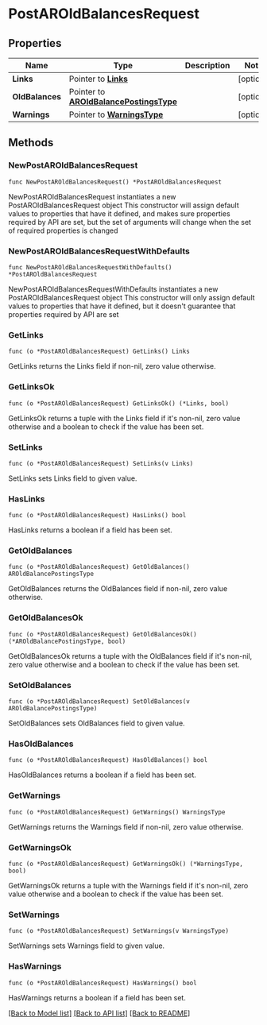 # PostAROldBalancesRequest

## Properties

Name | Type | Description | Notes
------------ | ------------- | ------------- | -------------
**Links** | Pointer to [**Links**](Links.md) |  | [optional] 
**OldBalances** | Pointer to [**AROldBalancePostingsType**](AROldBalancePostingsType.md) |  | [optional] 
**Warnings** | Pointer to [**WarningsType**](WarningsType.md) |  | [optional] 

## Methods

### NewPostAROldBalancesRequest

`func NewPostAROldBalancesRequest() *PostAROldBalancesRequest`

NewPostAROldBalancesRequest instantiates a new PostAROldBalancesRequest object
This constructor will assign default values to properties that have it defined,
and makes sure properties required by API are set, but the set of arguments
will change when the set of required properties is changed

### NewPostAROldBalancesRequestWithDefaults

`func NewPostAROldBalancesRequestWithDefaults() *PostAROldBalancesRequest`

NewPostAROldBalancesRequestWithDefaults instantiates a new PostAROldBalancesRequest object
This constructor will only assign default values to properties that have it defined,
but it doesn't guarantee that properties required by API are set

### GetLinks

`func (o *PostAROldBalancesRequest) GetLinks() Links`

GetLinks returns the Links field if non-nil, zero value otherwise.

### GetLinksOk

`func (o *PostAROldBalancesRequest) GetLinksOk() (*Links, bool)`

GetLinksOk returns a tuple with the Links field if it's non-nil, zero value otherwise
and a boolean to check if the value has been set.

### SetLinks

`func (o *PostAROldBalancesRequest) SetLinks(v Links)`

SetLinks sets Links field to given value.

### HasLinks

`func (o *PostAROldBalancesRequest) HasLinks() bool`

HasLinks returns a boolean if a field has been set.

### GetOldBalances

`func (o *PostAROldBalancesRequest) GetOldBalances() AROldBalancePostingsType`

GetOldBalances returns the OldBalances field if non-nil, zero value otherwise.

### GetOldBalancesOk

`func (o *PostAROldBalancesRequest) GetOldBalancesOk() (*AROldBalancePostingsType, bool)`

GetOldBalancesOk returns a tuple with the OldBalances field if it's non-nil, zero value otherwise
and a boolean to check if the value has been set.

### SetOldBalances

`func (o *PostAROldBalancesRequest) SetOldBalances(v AROldBalancePostingsType)`

SetOldBalances sets OldBalances field to given value.

### HasOldBalances

`func (o *PostAROldBalancesRequest) HasOldBalances() bool`

HasOldBalances returns a boolean if a field has been set.

### GetWarnings

`func (o *PostAROldBalancesRequest) GetWarnings() WarningsType`

GetWarnings returns the Warnings field if non-nil, zero value otherwise.

### GetWarningsOk

`func (o *PostAROldBalancesRequest) GetWarningsOk() (*WarningsType, bool)`

GetWarningsOk returns a tuple with the Warnings field if it's non-nil, zero value otherwise
and a boolean to check if the value has been set.

### SetWarnings

`func (o *PostAROldBalancesRequest) SetWarnings(v WarningsType)`

SetWarnings sets Warnings field to given value.

### HasWarnings

`func (o *PostAROldBalancesRequest) HasWarnings() bool`

HasWarnings returns a boolean if a field has been set.


[[Back to Model list]](../README.md#documentation-for-models) [[Back to API list]](../README.md#documentation-for-api-endpoints) [[Back to README]](../README.md)


